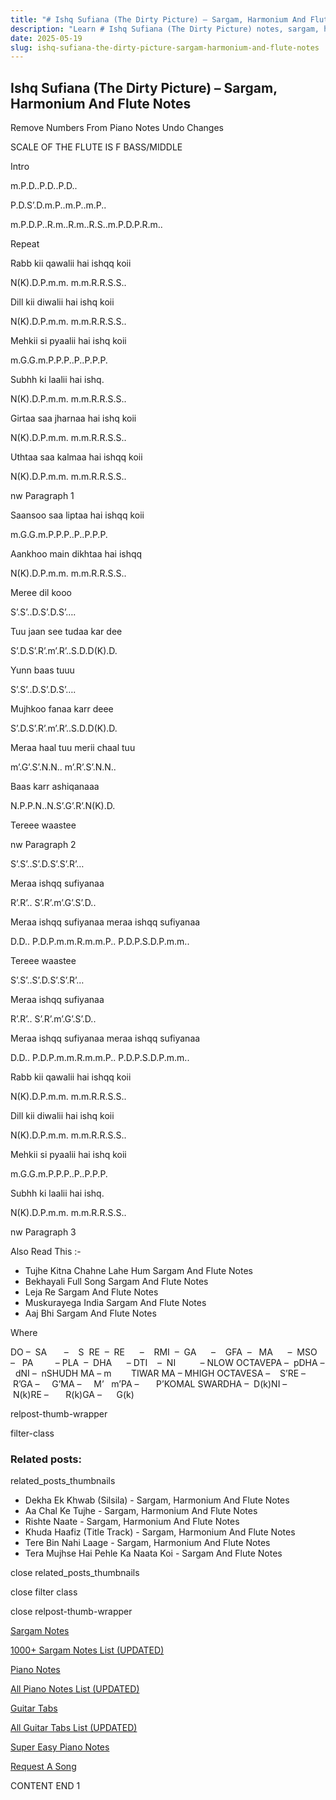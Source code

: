 ```yaml
---
title: "# Ishq Sufiana (The Dirty Picture) – Sargam, Harmonium And Flute Notes"
description: "Learn # Ishq Sufiana (The Dirty Picture) notes, sargam, harmonium notations and flute notes. Easy step-by-step tutorial for beginners."
date: 2025-05-19
slug: ishq-sufiana-the-dirty-picture-sargam-harmonium-and-flute-notes
---
```


## Ishq Sufiana (The Dirty Picture) – Sargam, Harmonium And Flute Notes

Remove Numbers From Piano Notes
Undo Changes

SCALE OF THE FLUTE IS F BASS/MIDDLE

Intro

m.P.D..P.D..P.D..

P.D.S’.D.m.P..m.P..m.P..

m.P.D.P..R.m..R.m..R.S..m.P.D.P.R.m..

Repeat

Rabb kii qawalii hai ishqq koii

N(K).D.P.m.m. m.m.R.R.S.S..

Dill kii diwalii hai ishq koii

N(K).D.P.m.m. m.m.R.R.S.S..

Mehkii si pyaalii hai ishq koii

m.G.G.m.P.P.P..P..P.P.P.

Subhh ki laalii hai ishq.

N(K).D.P.m.m. m.m.R.R.S.S..

Girtaa saa jharnaa hai ishq koii

N(K).D.P.m.m. m.m.R.R.S.S..

Uthtaa saa kalmaa hai ishqq koii

N(K).D.P.m.m. m.m.R.R.S.S..

nw Paragraph 1

Saansoo saa liptaa hai ishqq koii

m.G.G.m.P.P.P..P..P.P.P.

Aankhoo main dikhtaa hai ishqq

N(K).D.P.m.m. m.m.R.R.S.S..

Meree dil kooo

S’.S’..D.S’.D.S’….

Tuu jaan see tudaa kar dee

S’.D.S’.R’.m’.R’..S.D.D(K).D.

Yunn baas tuuu

S’.S’..D.S’.D.S’….

Mujhkoo fanaa karr deee

S’.D.S’.R’.m’.R’..S.D.D(K).D.

Meraa haal tuu merii chaal tuu

m’.G’.S’.N.N.. m’.R’.S’.N.N..

Baas karr ashiqanaaa

N.P.P.N..N.S’.G’.R’.N(K).D.

Tereee waastee

nw Paragraph 2

S’.S’..S’.D.S’.S’.R’…

Meraa ishqq sufiyanaa

R’.R’.. S’.R’.m’.G’.S’.D..

Meraa ishqq sufiyanaa meraa ishqq sufiyanaa

D.D.. P.D.P.m.m.R.m.m.P.. P.D.P.S.D.P.m.m..

Tereee waastee

S’.S’..S’.D.S’.S’.R’…

Meraa ishqq sufiyanaa

R’.R’.. S’.R’.m’.G’.S’.D..

Meraa ishqq sufiyanaa meraa ishqq sufiyanaa

D.D.. P.D.P.m.m.R.m.m.P.. P.D.P.S.D.P.m.m..

Rabb kii qawalii hai ishqq koii

N(K).D.P.m.m. m.m.R.R.S.S..

Dill kii diwalii hai ishq koii

N(K).D.P.m.m. m.m.R.R.S.S..

Mehkii si pyaalii hai ishq koii

m.G.G.m.P.P.P..P..P.P.P.

Subhh ki laalii hai ishq.

N(K).D.P.m.m. m.m.R.R.S.S..

nw Paragraph 3



Also Read This :-



* Tujhe Kitna Chahne Lahe Hum Sargam And Flute Notes
* Bekhayali Full Song Sargam And Flute Notes
* Leja Re Sargam And Flute Notes
* Muskurayega India Sargam And Flute Notes
* Aaj Bhi Sargam And Flute Notes

Where



DO –  SA       –    S  RE  –  RE      –    RMI  –  GA      –    GFA  –   MA      –  MSO  –   PA         – PLA  –  DHA      – DTI    –  NI          – NLOW OCTAVEPA –  pDHA –  dNI –  nSHUDH MA – m        TIWAR MA – MHIGH OCTAVESA –    S’RE –     R’GA –     G’MA –     M’   m’PA –       P’KOMAL SWARDHA –  D(k)NI –       N(k)RE –       R(k)GA –      G(k)



relpost-thumb-wrapper

filter-class

### Related posts:

related_posts_thumbnails

* Dekha Ek Khwab (Silsila) - Sargam, Harmonium And Flute Notes
* Aa Chal Ke Tujhe - Sargam, Harmonium And Flute Notes
* Rishte Naate - Sargam, Harmonium And Flute Notes
* Khuda Haafiz (Title Track) - Sargam, Harmonium And Flute Notes
* Tere Bin Nahi Laage - Sargam, Harmonium And Flute Notes
* Tera Mujhse Hai Pehle Ka Naata Koi - Sargam And Flute Notes

close related_posts_thumbnails

close filter class

close relpost-thumb-wrapper

[Sargam Notes](/sargam-notes.html)

[1000+ Sargam Notes List (UPDATED)](/all-songs-list-sargam-notes.html)

[Piano Notes](/piano-notes.html)

[All Piano Notes List (UPDATED)](/all-songs-list-piano-notes.html)

[Guitar Tabs](/guitar-tabs.html)

[All Guitar Tabs List (UPDATED)](/all-songs-list-guitar-tabs.html)

[Super Easy Piano Notes](https://studywall.in/)

[Request A Song](/request-a-song.html)

CONTENT END 1

